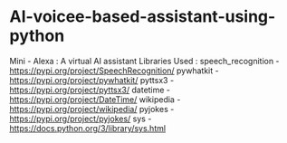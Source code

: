 # AI-voicee-based-assistant-using-python
Mini - Alexa : A virtual AI assistant 
Libraries Used : 
speech_recognition - https://pypi.org/project/SpeechRecognition/ 
pywhatkit - https://pypi.org/project/pywhatkit/ 
pyttsx3 - https://pypi.org/project/pyttsx3/ 
datetime - https://pypi.org/project/DateTime/ 
wikipedia - https://pypi.org/project/wikipedia/ 
pyjokes - https://pypi.org/project/pyjokes/ 
sys - https://docs.python.org/3/library/sys.html 
